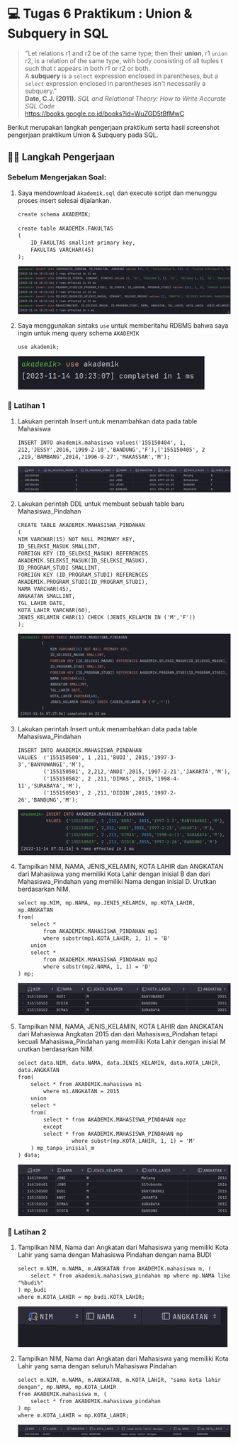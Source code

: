 # 💻 Tugas 6 Praktikum : Union & Subquery in SQL

> "Let relations r1 and r2 be of the same type; then their <b>union</b>, r1 `union` r2, is a relation of the same type, with body consisting of all tuples t such that t appears in both r1 or r2 or both.<br> A <b>subquery</b> is a `select` expression enclosed in parentheses, but a `select` expression enclosed in parentheses isn't necessarily a subquery."<br><b>Date, C.J. (2011).</b> <i>SQL and Relational Theory: How to Write Accurate SQL Code</i><br>https://books.google.co.id/books?id=WuZGD5tBfMwC

Berikut merupakan langkah pengerjaan praktikum serta hasil screenshot pengerjaan praktikum Union & Subquery pada SQL.

## 🚶‍♂️ Langkah Pengerjaan

### Sebelum Mengerjakan Soal:
1.  Saya mendownload `Akademik.sql` dan execute script dan menunggu proses insert selesai dijalankan.
    ```
    create schema AKADEMIK;

    create table AKADEMIK.FAKULTAS
    (
        ID_FAKULTAS smallint primary key,
        FAKULTAS VARCHAR(45)
    );
    ```

    ![insert](assets/insert.png)

2.  Saya menggunakan sintaks `use` untuk memberitahu RDBMS bahwa saya ingin untuk meng query schema `AKADEMIK`

    ```
    use akademik;
    ```

    ![use](assets/use.png)


### 📐 Latihan 1

1.  Lakukan perintah Insert untuk menambahkan data pada table Mahasiswa
    ```
    INSERT INTO akademik.mahasiswa values('155150404', 1, 212,'JESSY',2016,'1999-2-10','BANDUNG','F'),('155150405', 2 ,219,'BAMBANG',2014,'1996-9-27','MAKASSAR','M');

    ```
    ![no1](assets/Latihan1/no1.png)

2.  Lakukan perintah DDL untuk membuat sebuah table baru Mahasiswa_Pindahan
    ```
    CREATE TABLE AKADEMIK.MAHASISWA_PINDAHAN
    (
    NIM VARCHAR(15) NOT NULL PRIMARY KEY,
    ID_SELEKSI_MASUK SMALLINT,
    FOREIGN KEY (ID_SELEKSI_MASUK) REFERENCES AKADEMIK.SELEKSI_MASUK(ID_SELEKSI_MASUK),
    ID_PROGRAM_STUDI SMALLINT,
    FOREIGN KEY (ID_PROGRAM_STUDI) REFERENCES AKADEMIK.PROGRAM_STUDI(ID_PROGRAM_STUDI),
    NAMA VARCHAR(45),
    ANGKATAN SMALLINT,
    TGL_LAHIR DATE,
    KOTA_LAHIR VARCHAR(60),
    JENIS_KELAMIN CHAR(1) CHECK (JENIS_KELAMIN IN ('M','F'))
    );
    ```
    ![no2](assets/Latihan1/no2.png)

3.  Lakukan perintah Insert untuk menambahkan data pada table Mahasiswa_Pindahan
    ```
    INSERT INTO AKADEMIK.MAHASISWA_PINDAHAN
    VALUES  ('155150500', 1 ,211,'BUDI', 2015,'1997-3-3','BANYUWANGI','M'),
            ('155150501', 2,212,'ANDI',2015,'1997-2-21','JAKARTA','M'),
            ('155150502', 2 ,211,'DIMAS', 2015,'1998-4-11','SURABAYA','M'),
            ('155150503', 2 ,211,'DIDIN',2015,'1997-2-26','BANDUNG','M');
    ```
    ![no3](assets/Latihan1/no3.png)

4.  Tampilkan NIM, NAMA, JENIS_KELAMIN, KOTA LAHIR dan ANGKATAN dari Mahasiswa yang memiliki Kota Lahir dengan inisial B dan dari Mahasiswa_Pindahan yang memiliki Nama dengan inisial D. Urutkan berdasarkan NIM.
    ```
    select mp.NIM, mp.NAMA, mp.JENIS_KELAMIN, mp.KOTA_LAHIR, mp.ANGKATAN
    from(
        select *
            from AKADEMIK.MAHASISWA_PINDAHAN mp1
            where substr(mp1.KOTA_LAHIR, 1, 1) = 'B'
        union
        select *
            from AKADEMIK.MAHASISWA_PINDAHAN mp2
            where substr(mp2.NAMA, 1, 1) = 'D'
    ) mp;
    ```
    ![no4](assets/Latihan1/no4.png)

5.  Tampilkan NIM, NAMA, JENIS_KELAMIN, KOTA LAHIR dan ANGKATAN dari Mahasiswa Angkatan 2015 dan dari Mahasiswa_Pindahan tetapi kecuali Mahasiswa_Pindahan yang memiliki Kota Lahir dengan inisial M urutkan berdasarkan NIM.
    ```
    select data.NIM, data.NAMA, data.JENIS_KELAMIN, data.KOTA_LAHIR, data.ANGKATAN
    from(
        select * from AKADEMIK.mahasiswa m1
            where m1.ANGKATAN = 2015
        union
        select *
        from(
            select * from AKADEMIK.MAHASISWA_PINDAHAN mpz
            except
            select * from AKADEMIK.MAHASISWA_PINDAHAN mp
                     where substr(mp.KOTA_LAHIR, 1, 1) = 'M'
        ) mp_tanpa_inisial_m
    ) data;
    ```
    ![no5](assets/Latihan1/no5.png)


### 🔗 Latihan 2

1.  Tampilkan NIM, Nama dan Angkatan dari Mahasiswa yang memiliki Kota Lahir yang sama dengan Mahasiswa Pindahan dengan nama BUDI
    ```
    select m.NIM, m.NAMA, m.ANGKATAN from AKADEMIK.mahasiswa m, (
        select * from akademik.mahasiswa_pindahan mp where mp.NAMA like "%budi%"
    ) mp_budi
    where m.KOTA_LAHIR = mp_budi.KOTA_LAHIR;
    ```
    ![no1](assets/Latihan2/no1.png)

2.  Tampilkan NIM, Nama dan Angkatan dari Mahasiswa yang memiliki Kota Lahir yang sama dengan seluruh Mahasiswa Pindahan
    ```
    select m.NIM, m.NAMA, m.ANGKATAN, m.KOTA_LAHIR, "sama kota lahir dengan", mp.NAMA, mp.KOTA_LAHIR
    from AKADEMIK.mahasiswa m, (
        select * from AKADEMIK.mahasiswa_pindahan
    ) mp
    where m.KOTA_LAHIR = mp.KOTA_LAHIR;
    ```
    ![no2](assets/Latihan2/no2.png)
